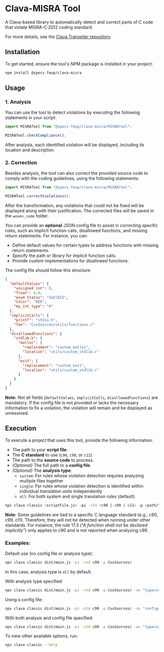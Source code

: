 # Clava-MISRA Tool

A Clava-based library to automatically detect and correct parts of C code that violate MISRA-C:2012 coding standard.

For more details, see the [Clava Transpiler repository](https://github.com/specs-feup/clava).

## Installation

To get started, ensure the tool's NPM package is installed in your project:

```bash
npm install @specs-feup/clava-misra
```

## Usage

### 1. Analysis
You can use the tool to detect violations by executing the following statements in your script:

```ts
import MISRATool from "@specs-feup/clava-misra/MISRATool";

MISRATool.checkCompliance();
```
After analysis, each identified violation will be displayed, including its location and description.

### 2. Correction
Besides analysis, the tool can also correct the provided source code to comply with the coding guidelines, using the following statements:

```ts
import MISRATool from "@specs-feup/clava-misra/MISRATool";

MISRATool.correctViolations();
```

After the transformation, any violations that could not be fixed will be displayed along with their justification. The corrected files will be saved in the `woven_code` folder.

You can provide an **optional** JSON config file to assist in correcting specific rules, such as implicit function calls, disallowed functions, and missing return statements. For instance, you can:
-  Define default values for certain types to address functions with missing return statements.
- Specify the path or library for implicit function calls.
- Provide custom implementations for disallowed functions.

The config file should follow this structure:
```json
{
  "defaultValues": {
    "unsigned int": 0,  
    "float": 0.0,
    "enum Status": "SUCCESS",
    "Color": "RED",
    "my_int_type": "0"
  }, 
  "implicitCalls": {
    "printf": "stdio.h",
    "foo": "CxxSources/utils/functions.c"
  },
  "disallowedFunctions": {
    "stdlib.h": {
      "malloc": {
        "replacement": "custom_malloc",
        "location": "utils/custom_stdlib.c"
      },
      "exit": {
        "replacement": "custom_exit",
        "location": "utils/custom_stdlib.c"
      }
    }
  }
}
```
**Note:** Not all fields (`defaultValues`, `implicitCalls`, `disallowedFunctions`) are mandatory. If the config file is not provided or lacks the necessary information to fix a violation, the violation will remain and be displayed as unresolved. 


## Execution

To execute a project that uses this tool, provide the following information:

- The path to your **script file**. 
- The **C standard** to use (`c90`, `c99`, or `c11`).
- The path to the **source code** to process.
- *(Optional)* The full path to a **config file**.
- *(Optional)* The **analysis type**:
  - `system`: For rules whose violation detection requires analyzing multiple files together
  - `single`: For rules whose violation detection is identified within individual translation units independently
  - `all`: For both system and single translation rules (default)

```bash
npx clava classic <scriptFile.js> -pi -std <c90 | c99 | c11> -p <path/to/source/code> [-av "<options>"]
```

**Note:** Some guidelines are tied to a specific C language standard (e.g., c90, c99, c11). Therefore, they will not be detected when running under other standards. For instance, the rule 17.3 (*"A function shall not be declared implicitly"*) only applies to c90 and is not reported when analyzing c99.

### Examples:

Default use (no config file or analysis type):

```bash
npx clava classic dist/main.js -pi -std c99 -p CxxSources/
```
In this case, analysis type is `all` by default.

With analysis type specified:
```bash
npx clava classic dist/main.js -pi -std c99 -p CxxSources/ -av "type=system"
```

Using a config file:
```bash
npx clava classic dist/main.js -pi -std c99 -p CxxSources/ -av "config=misra_config.json"
```

With both analysis and config file specified:
```bash
npx clava classic dist/main.js -pi -std c99 -p CxxSources/ -av "type=system config=misra_config.json"
```

To view other available options, run:

```bash
npx clava classic --help
```